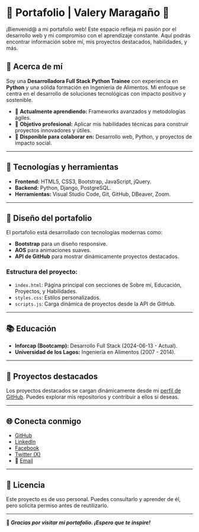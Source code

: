 # 🌟 Portafolio | Valery Maragaño 🌟

¡Bienvenid@ a mi portafolio web! Este espacio refleja mi pasión por el desarrollo web y mi compromiso con el aprendizaje constante. Aquí podrás encontrar información sobre mí, mis proyectos destacados, habilidades, y más.

## 📄 Acerca de mí

Soy una **Desarrolladora Full Stack Python Trainee** con experiencia en **Python** y una sólida formación en Ingeniería de Alimentos. Mi enfoque se centra en el desarrollo de soluciones tecnológicas con impacto positivo y sostenible.

- 🌱 **Actualmente aprendiendo:** Frameworks avanzados y metodologías ágiles.
- 🎯 **Objetivo profesional:** Aplicar mis habilidades técnicas para construir proyectos innovadores y útiles.
- 💬 **Disponible para colaborar en:** Desarrollo web, Python, y proyectos de impacto social.

---

## 🚀 Tecnologías y herramientas

- **Frontend:** HTML5, CSS3, Bootstrap, JavaScript, jQuery.
- **Backend:** Python, Django, PostgreSQL.
- **Herramientas:** Visual Studio Code, Git, GitHub, DBeaver, Zoom.

---

## 🎨 Diseño del portafolio

El portafolio está desarrollado con tecnologías modernas como:

- **Bootstrap** para un diseño responsive.
- **AOS** para animaciones suaves.
- **API de GitHub** para mostrar dinámicamente proyectos destacados.

### Estructura del proyecto:

- `index.html`: Página principal con secciones de Sobre mí, Educación, Proyectos, y Habilidades.
- `styles.css`: Estilos personalizados.
- `scripts.js`: Carga dinámica de proyectos desde la API de GitHub.

---

## 📚 Educación

- **Inforcap (Bootcamp):** Desarrollo Full Stack (2024-06-13 - Actual).
- **Universidad de los Lagos:** Ingeniería en Alimentos (2007 - 2014).

---

## 📂 Proyectos destacados

Los proyectos destacados se cargan dinámicamente desde mi [perfil de GitHub](https://github.com/Valyxp). Puedes explorar mis repositorios y contribuir a ellos si deseas.

---

## 🌐 Conecta conmigo

- [GitHub](https://github.com/Valyxp)
- [LinkedIn](https://www.linkedin.com/in/valery-maraga%C3%B1o-4b22b0b3/)
- [Facebook](https://www.facebook.com/valy.m.a?locale=es_LA)
- [Twitter (X)](https://x.com/Valyxp163244)
- 📧 [Email](mailto:valery88_7@hotmail.com)

---

## 📝 Licencia

Este proyecto es de uso personal. Puedes consultarlo y aprender de él, pero solicita permiso antes de reutilizarlo.

---

**💛 _Gracias por visitar mi portafolio. ¡Espero que te inspire!_**
